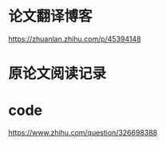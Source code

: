 # 论文翻译博客

https://zhuanlan.zhihu.com/p/45394148


# 原论文阅读记录


# code
https://www.zhihu.com/question/326698388

